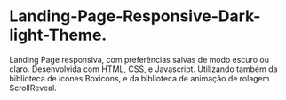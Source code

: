 # Landing-Page-Responsive-Dark-light-Theme.
Landing Page responsiva, com preferências salvas de modo escuro ou claro. Desenvolvida com HTML, CSS, e Javascript. Utilizando também da biblioteca de ícones Boxicons, e da biblioteca de animação de rolagem ScrollReveal.
